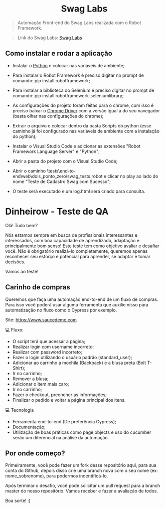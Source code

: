 # <h1 align="center">Swag Labs</h1>

> Automação Front-end do Swag Labs realizada com o Robot Framework.

> Link do Swag Labs: [Swag Labs](https://www.saucedemo.com/)

## Como instalar e rodar a aplicação

+ Instalar o [Python](https://www.python.org/downloads/) e colocar nas variáveis de ambiente;

+ Para instalar o Robot Framework é preciso digitar no prompt de comando: pip install robotframework;

+ Para instalar a biblioteca do Selenium é preciso digitar no prompt de comando: pip install robotframework-seleniumlibrary;

+ As configurações do projeto foram feitas para o chrome, com isso é preciso baixar o [Chrome Driver](https://chromedriver.chromium.org/downloads) com a versão igual a do seu navegador (basta olhar nas configurações do chrome);

+ Extrair o arquivo e colocar dentro da pasta Scripts do python (esse caminho já foi configurado nas variáveis de ambiente com a instalação do python);

+ Instalar o Visual Studio Code e adicionar as extensões "Robot Framework Language Server" e "Python";

+ Abrir a pasta do projeto com o Visual Studio Code;

+ Abrir o caminho \tests\end-to-end\web\dois_ponto_zero\swag_tests.robot e clicar no play ao lado do nome "Teste de Cadastro Swag com Sucesso";

+ O teste será executado e um log.html será criado para consulta.







# Dinheirow - Teste de QA

Olá! Tudo bem?

Nós estamos sempre em busca de profissionais interessantes e interessados, com boa capacidade de aprendizado, adaptação e principalmente bom senso!
Este teste tem como objetivo avaliar e desafiar você. Não é obrigatório realizá-lo completamente, queremos apenas reconhecer seu esforço e potencial para aprender, se adaptar e tomar decisões.

Vamos ao teste!

## Carinho de compras

Queremos que faça uma automação end-to-end de um fluxo de compras. Para isso você poderá usar alguma ferramenta que auxilie nisso para automatização no fluxo como o Cypress por exemplo.

Site: https://www.saucedemo.com

💻 Fluxo:
- O script terá que acessar a página;
- Realizar login com username incorreto;
- Realizar com password incorreto;
- Fazer o login utilizando o usuário padrão (standard_user);
- Adicionar ao carrinho a mochila (Backpack) e a blusa preta (Bolt T-Shirt);
- Ir no carrinho;
- Remover a blusa;
- Adicionar o item mais caro;
- Ir no carrinho;
- Fazer o checkout, preencher as informações;
- Finalizar o pedido e voltar a página principal dos itens.

💻 Tecnologia
- Ferramenta end-to-end (De preferência Cypress);
- Documentação;
- Utilização de boas práticas como page objects e uso do cucumber serão um 
diferencial na análise da automação.

## Por onde começo?
Primeiramente, você pode fazer um fork desse repositório aqui, para sua conta do Github, depois disso crie uma branch nova com o seu nome (ex: nome_sobrenome), para podermos indentificá-lo.

Após terminar o desafio, você pode solicitar um pull request para a branch master do nosso repositório. Vamos receber e fazer a avaliação de todos.

Boa sorte! :)
